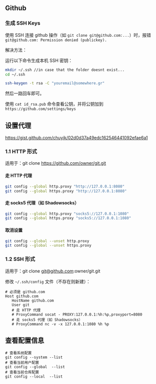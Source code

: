 ## Github

### 生成 SSH Keys

使用 SSH 连接 github 操作（如 `git clone git@github.com:...`）时，报错 `git@github.com: Permission denied (publickey).`

解决方法：

运行以下命令生成本机 SSH 密钥：

```bash
mkdir ~/.ssh //in case that the folder doesnt exist...
cd ~/.ssh

ssh-keygen -t rsa -C "youremail@somewhere.gr"
```

然后一路回车即可。

使用 `cat id_rsa.pub` 命令查看公钥，并将公钥加到 `https://github.com/settings/keys` 

## 设置代理

https://gist.github.com/chuyik/02d0d37a49edc162546441092efae6a1

### 1.1 HTTP 形式

适用于：git clone https://github.com/owner/git.git

#### 走 HTTP 代理

```bash
git config --global http.proxy "http://127.0.0.1:8080"
git config --global https.proxy "http://127.0.0.1:8080"
```

#### 走 socks5 代理（如 Shadowsocks）

```bash
git config --global http.proxy "socks5://127.0.0.1:1080"
git config --global https.proxy "socks5://127.0.0.1:1080"
```

#### 取消设置

```bash
git config --global --unset http.proxy
git config --global --unset https.proxy
```

### 1.2 SSH 形式

适用于：git clone git@github.com:owner/git.git

修改 `~/.ssh/config` 文件（不存在则新建）：

```
# 必须是 github.com
Host github.com
   HostName github.com
   User git
   # 走 HTTP 代理
   # ProxyCommand socat - PROXY:127.0.0.1:%h:%p,proxyport=8080
   # 走 socks5 代理（如 Shadowsocks）
   # ProxyCommand nc -v -x 127.0.0.1:1080 %h %p
```

## 查看配置信息

```shell
# 查看系统配置
git config --system --list
# 查看当前用户配置
git config --global  --list
# 查看当前仓库配置
git config --local  --list
```

# 